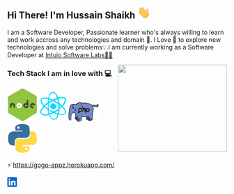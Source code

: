 ## Hi There! I'm Hussain Shaikh <img src="/wave.gif" width="30px">
I am a Software Developer, Passionate learner who's always willing to learn and work accross any technologies and domain 🔮. I Love 🖤 to explore new technologies and solve problems💡.I am currently working as a Software Developer at <a href="https://www.intuio.io">Intuio Software Labs👨‍💻</a>

<img src="/git.gif" style="width: 250px;height: 200px;justify-content:center" align="right" />

### Tech Stack I am in love with 💻
<img src="/nodejs.gif" width="70"><img src="/react.gif" width="70"><img src="/php.gif" width="70"><img src="/py.gif" width="70">

⚡ https://gogo-appz.herokuapp.com/

<a href="https://www.linkedin.com/in/hussain-shaikh-12106b103/">
  <img align="left" alt="Hussain's LinkedIN" width="22px" src="/linkedin.svg" />
</a>
